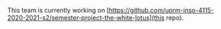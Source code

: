 This team is currently working on [https://github.com/uprm-inso-4115-2020-2021-s2/semester-project-the-white-lotus](this repo).
